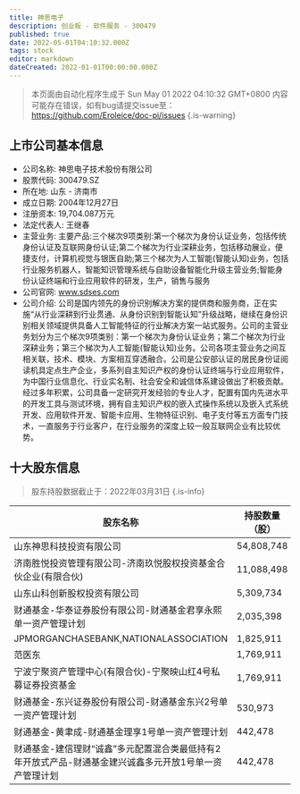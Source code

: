```yaml
---
title: 神思电子
description: 创业板 - 软件服务 - 300479
published: true
date: 2022-05-01T04:10:32.000Z
tags: stock
editor: markdown
dateCreated: 2022-01-01T00:00:00.000Z
---
```


> 本页面由自动化程序生成于 Sun May 01 2022 04:10:32 GMT+0800
> 内容可能存在错误，如有bug请提交issue至：https://github.com/Eroleice/doc-pi/issues
{.is-warning}

## 上市公司基本信息
- 公司名称: 神思电子技术股份有限公司
- 股票代码: 300479.SZ
- 所在地: 山东 - 济南市
- 成立日期: 2004年12月27日
- 注册资本: 19,704.087万元
- 法定代表人: 王继春
- 主营业务: 主要产品:三个梯次9项类别:第一个梯次为身份认证业务，包括传统身份认证及互联网身份认证;第二个梯次为行业深耕业务，包括移动展业，便捷支付，计算机视觉与银医自助;第三个梯次为人工智能(智能认知)业务，包括行业服务机器人，智能知识管理系统与自助设备智能化升级主营业务;智能身份认证终端和行业应用软件的研发，生产，销售与服务
- 公司官网: www.sdses.com
- 公司介绍: 公司是国内领先的身份识别解决方案的提供商和服务商，正在实施“从行业深耕到行业贯通、从身份识别到智能认知”升级战略，继续在身份识别相关领域提供具备人工智能特征的行业解决方案一站式服务。公司的主营业务划分为三个梯次9项类别：第一个梯次为身份认证业务；第二个梯次为行业深耕业务；第三个梯次为人工智能(智能认知)业务。公司各项主营业务之间互相关联，技术、模块、方案相互穿透融合。公司是公安部认证的居民身份证阅读机具定点生产企业，多系列自主知识产权的身份认证终端与行业应用软件，为中国行业信息化、行业实名制、社会安全和诚信体系建设做出了积极贡献。经过多年积累，公司具备一定研究开发经验的专业人才，配置有国内先进水平的开发工具与测试环境，拥有自主知识产权的嵌入式操作系统以及嵌入式系统开发、应用软件开发、智能卡应用、生物特征识别、电子支付等五方面专门技术，一直服务于行业客户，在行业服务的深度上较一般互联网企业有比较优势。


## 十大股东信息
> 股东持股数据截止于：2022年03月31日
{.is-info}

| 股东名称 | 持股数量（股） | 持股比例 |
| --- | --- | --- |
| 山东神思科技投资有限公司 | 54,808,748 | 27.82% |
| 济南胜悦投资管理有限公司-济南玖悦股权投资基金合伙企业(有限合伙) | 11,088,498 | 5.63% |
| 山东山科创新股权投资有限公司 | 5,309,734 | 2.69% |
| 财通基金-华泰证券股份有限公司-财通基金君享永熙单一资产管理计划 | 2,035,398 | 1.03% |
| JPMORGANCHASEBANK,NATIONALASSOCIATION | 1,825,911 | 0.93% |
| 范医东 | 1,769,911 | 0.9% |
| 宁波宁聚资产管理中心(有限合伙)-宁聚映山红4号私募证券投资基金 | 1,769,911 | 0.9% |
| 财通基金-东兴证券股份有限公司-财通基金东兴2号单一资产管理计划 | 530,973 | 0.27% |
| 财通基金-黄聿成-财通基金理享1号单一资产管理计划 | 442,478 | 0.22% |
| 财通基金-建信理财“诚鑫”多元配置混合类最低持有2年开放式产品-财通基金建兴诚鑫多元开放1号单一资产管理计划 | 442,478 | 0.22% |




